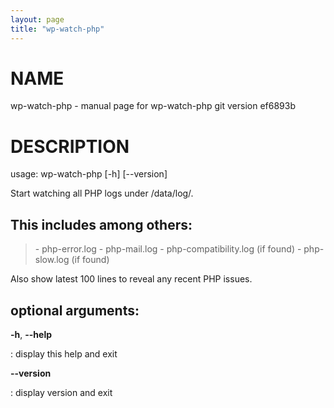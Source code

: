 ```yaml
---
layout: page
title: "wp-watch-php"
---
```



NAME
====

wp-watch-php - manual page for wp-watch-php git version ef6893b

DESCRIPTION
===========

usage: wp-watch-php \[-h\] \[\--version\]

Start watching all PHP logs under /data/log/.

This includes among others:
---------------------------

> \- php-error.log - php-mail.log - php-compatibility.log (if found) -
> php-slow.log (if found)

Also show latest 100 lines to reveal any recent PHP issues.

optional arguments:
-------------------

**-h**, **\--help**

:   display this help and exit

**\--version**

:   display version and exit
